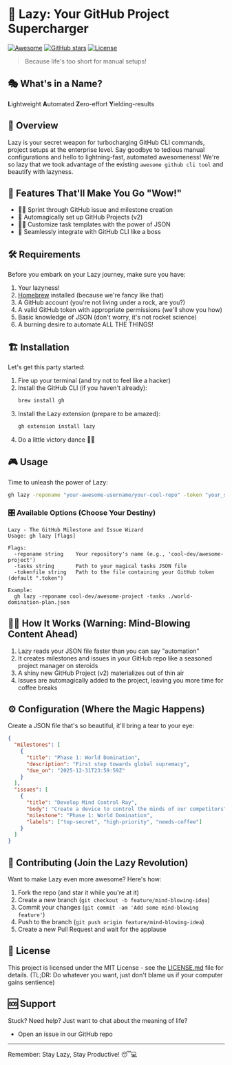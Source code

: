 # 🚀 Lazy: Your GitHub Project Supercharger

[![Awesome](https://cdn.rawgit.com/sindresorhus/awesome/d7305f38d29fed78fa85652e3a63e154dd8e8829/media/badge.svg)](https://github.com/sindresorhus/awesome)
[![GitHub stars](https://img.shields.io/github/stars/igorcosta/gh-lazy.svg)](https://github.com/igorcosta/gh-lazy/stargazers)
[![License](https://img.shields.io/badge/License-MIT-blue.svg)](https://opensource.org/licenses/MIT)

> Because life's too short for manual setups!

## 🎭 What's in a Name?

**L**ightweight
**A**utomated
**Z**ero-effort
**Y**ielding-results

## 🌟 Overview

Lazy is your secret weapon for turbocharging GitHub CLI commands, project setups at the enterprise level. Say goodbye to tedious manual configurations and hello to lightning-fast, automated awesomeness! We're so lazy that we took advantage of the existing `awesome github cli tool` and beautify with lazyness.

## 🚀 Features That'll Make You Go "Wow!"

- 🏃‍♂️ Sprint through GitHub issue and milestone creation
- 🤖 Automagically set up GitHub Projects (v2)
- 🧙‍♂️ Customize task templates with the power of JSON
- 🔗 Seamlessly integrate with GitHub CLI like a boss

## 🛠️ Requirements

Before you embark on your Lazy journey, make sure you have:

1. Your lazyness!
2. [Homebrew](https://brew.sh/) installed (because we're fancy like that)
3. A GitHub account (you're not living under a rock, are you?)
4. A valid GitHub token with appropriate permissions (we'll show you how)
5. Basic knowledge of JSON (don't worry, it's not rocket science)
6. A burning desire to automate ALL THE THINGS!

## 🏗️ Installation

Let's get this party started:

1. Fire up your terminal (and try not to feel like a hacker)
2. Install the GitHub CLI (if you haven't already):
   ```sh
   brew install gh
   ```
3. Install the Lazy extension (prepare to be amazed):
   ```sh
   gh extension install lazy
   ```
4. Do a little victory dance 🕺💃

## 🎮 Usage

Time to unleash the power of Lazy:

```sh
gh lazy -reponame "your-awesome-username/your-cool-repo" -token "your_super_secret_github_token" -tasks "path/to/your/amazing/tasks.json"
```

### 🎛️ Available Options (Choose Your Destiny)

```
Lazy - The GitHub Milestone and Issue Wizard
Usage: gh lazy [flags]

Flags:
  -reponame string    Your repository's name (e.g., 'cool-dev/awesome-project')
  -tasks string       Path to your magical tasks JSON file
  -tokenfile string   Path to the file containing your GitHub token (default ".token")

Example:
  gh lazy -reponame cool-dev/awesome-project -tasks ./world-domination-plan.json
```

## 🧙‍♂️ How It Works (Warning: Mind-Blowing Content Ahead)

1. Lazy reads your JSON file faster than you can say "automation"
2. It creates milestones and issues in your GitHub repo like a seasoned project manager on steroids
3. A shiny new GitHub Project (v2) materializes out of thin air
4. Issues are automagically added to the project, leaving you more time for coffee breaks

## ⚙️ Configuration (Where the Magic Happens)

Create a JSON file that's so beautiful, it'll bring a tear to your eye:

```json
{
  "milestones": [
    {
      "title": "Phase 1: World Domination",
      "description": "First step towards global supremacy",
      "due_on": "2025-12-31T23:59:59Z"
    }
  ],
  "issues": [
    {
      "title": "Develop Mind Control Ray",
      "body": "Create a device to control the minds of our competitors",
      "milestone": "Phase 1: World Domination",
      "labels": ["top-secret", "high-priority", "needs-coffee"]
    }
  ]
}
```

## 🤝 Contributing (Join the Lazy Revolution)

Want to make Lazy even more awesome? Here's how:

1. Fork the repo (and star it while you're at it)
2. Create a new branch (`git checkout -b feature/mind-blowing-idea`)
3. Commit your changes (`git commit -am 'Add some mind-blowing feature'`)
4. Push to the branch (`git push origin feature/mind-blowing-idea`)
5. Create a new Pull Request and wait for the applause

## 📜 License

This project is licensed under the MIT License - see the [LICENSE.md](LICENSE.md) file for details. (TL;DR: Do whatever you want, just don't blame us if your computer gains sentience)

## 🆘 Support

Stuck? Need help? Just want to chat about the meaning of life?

- Open an issue in our GitHub repo

---

Remember: Stay Lazy, Stay Productive! 😴💻